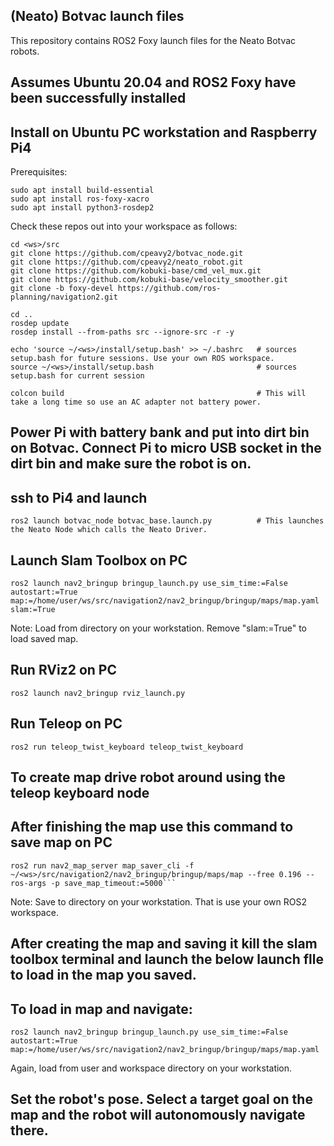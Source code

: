 ## (Neato) Botvac launch files
 
This repository contains ROS2 Foxy launch files for the Neato Botvac robots.
 
## Assumes Ubuntu 20.04 and ROS2 Foxy have been successfully installed
 
## Install on Ubuntu PC workstation and Raspberry Pi4
 
Prerequisites:
```
sudo apt install build-essential
sudo apt install ros-foxy-xacro
sudo apt install python3-rosdep2
```
Check these repos out into your workspace as follows:
```
cd <ws>/src
git clone https://github.com/cpeavy2/botvac_node.git
git clone https://github.com/cpeavy2/neato_robot.git
git clone https://github.com/kobuki-base/cmd_vel_mux.git
git clone https://github.com/kobuki-base/velocity_smoother.git
git clone -b foxy-devel https://github.com/ros-planning/navigation2.git
 
cd ..
rosdep update
rosdep install --from-paths src --ignore-src -r -y
 
echo 'source ~/<ws>/install/setup.bash' >> ~/.bashrc   # sources setup.bash for future sessions. Use your own ROS workspace.
source ~/<ws>/install/setup.bash                       # sources setup.bash for current session
 
colcon build                                           # This will take a long time so use an AC adapter not battery power.
``` 
## Power Pi with battery bank and put into dirt bin on Botvac. Connect Pi to micro USB socket in the dirt bin and make sure the robot is on.
## ssh to Pi4 and launch
``` 
ros2 launch botvac_node botvac_base.launch.py          # This launches the Neato Node which calls the Neato Driver.
``` 
## Launch Slam Toolbox on PC
```
ros2 launch nav2_bringup bringup_launch.py use_sim_time:=False autostart:=True map:=/home/user/ws/src/navigation2/nav2_bringup/bringup/maps/map.yaml slam:=True
```  
   Note: Load from directory on your workstation. Remove "slam:=True" to load saved map.
 
## Run RViz2 on PC
```
ros2 launch nav2_bringup rviz_launch.py 
```
## Run Teleop on PC
``` 
ros2 run teleop_twist_keyboard teleop_twist_keyboard
``` 
## To create map drive robot around using the teleop keyboard node
 
## After finishing the map use this command to save map on PC

```
ros2 run nav2_map_server map_saver_cli -f ~/<ws>/src/navigation2/nav2_bringup/bringup/maps/map --free 0.196 --ros-args -p save_map_timeout:=5000```
```
Note: Save to directory on your workstation. That is use your own ROS2 workspace.
 

## After creating the map and saving it kill the slam toolbox terminal and launch the below launch flle to load in the map you saved.

## To load in map and navigate: 

``` 
ros2 launch nav2_bringup bringup_launch.py use_sim_time:=False autostart:=True map:=/home/user/ws/src/navigation2/nav2_bringup/bringup/maps/map.yaml
```
Again, load from user and workspace directory on your workstation.

## Set the robot's pose. Select a target goal on the map and the robot will autonomously navigate there.
